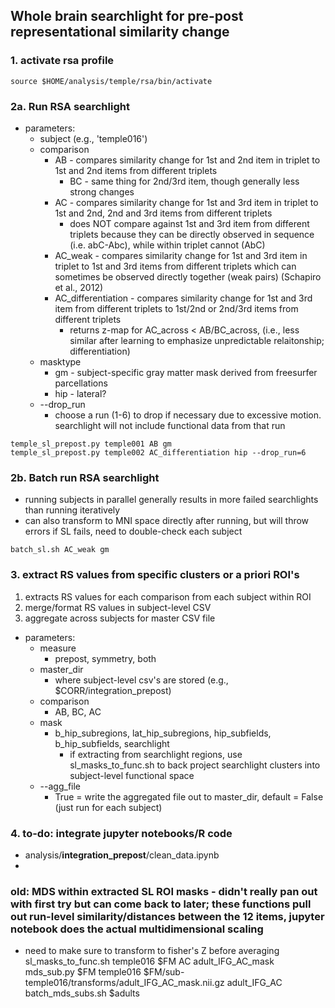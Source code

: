 ## Whole brain searchlight for pre-post representational similarity change
### 1. activate rsa profile
```
source $HOME/analysis/temple/rsa/bin/activate
```
### 2a. Run RSA searchlight
* parameters:
  * subject (e.g., 'temple016')
  * comparison
    * AB - compares similarity change for 1st and 2nd item in triplet to 1st and 2nd items from different triplets
      * BC - same thing for 2nd/3rd item, though generally less strong changes
    * AC - compares similarity change for 1st and 3rd item in triplet to 1st and 2nd, 2nd and 3rd items from different triplets
      * does NOT compare against 1st and 3rd item from different triplets because they can be directly observed in sequence (i.e. abC-Abc), while within triplet cannot (AbC)
    * AC_weak - compares similarity change for 1st and 3rd item in triplet to 1st and 3rd items from different triplets which can sometimes be observed directly together (weak pairs) (Schapiro et al., 2012)
    * AC_differentiation - compares similarity change for 1st and 3rd item from different triplets to 1st/2nd or 2nd/3rd items from different triplets
      * returns z-map for AC_across < AB/BC_across, (i.e., less similar after learning to emphasize unpredictable relaitonship; differentiation)
  * masktype
    * gm - subject-specific gray matter mask derived from freesurfer parcellations
    * hip - lateral?
  * --drop_run
    * choose a run (1-6) to drop if necessary due to excessive motion. searchlight will not include functional data from that run 

```
temple_sl_prepost.py temple001 AB gm
temple_sl_prepost.py temple002 AC_differentiation hip --drop_run=6
```
### 2b. Batch run RSA searchlight
* running subjects in parallel generally results in more failed searchlights than running iteratively
* can also transform to MNI space directly after running, but will throw errors if SL fails, need to double-check each subject
```
batch_sl.sh AC_weak gm
```

### 3. extract RS values from specific clusters or a priori ROI's
1. extracts RS values for each comparison from each subject within ROI
2. merge/format RS values in subject-level CSV
3. aggregate across subjects for master CSV file
* parameters:
  * measure
    * prepost, symmetry, both
  * master_dir
    * where subject-level csv's are stored (e.g., $CORR/integration_prepost)
  * comparison
    * AB, BC, AC
  * mask
    * b_hip_subregions, lat_hip_subregions, hip_subfields, b_hip_subfields, searchlight
      * if extracting from searchlight regions, use sl_masks_to_func.sh to back project searchlight clusters into subject-level functional space
  * --agg_file
    * True = write the aggregated file out to master_dir, default = False (just run for each subject)
  

### 4. to-do: integrate jupyter notebooks/R code
* analysis/**integration_prepost**/clean_data.ipynb
* 
### old: MDS within extracted SL ROI masks - didn't really pan out with first try but can come back to later; these functions pull out run-level similarity/distances between the 12 items, jupyter notebook does the actual multidimensional scaling 
* need to make sure to transform to fisher's Z before averaging
sl_masks_to_func.sh temple016 $FM AC adult_IFG_AC_mask
mds_sub.py $FM temple016 $FM/sub-temple016/transforms/adult_IFG_AC_mask.nii.gz adult_IFG_AC
batch_mds_subs.sh $adults



